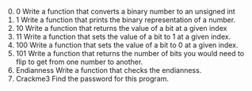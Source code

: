 0. 0
Write a function that converts a binary number to an unsigned int
1. 1
Write a function that prints the binary representation of a number.
2. 10
Write a function that returns the value of a bit at a given index
3. 11
Write a function that sets the value of a bit to 1 at a given index.
4. 100
Write a function that sets the value of a bit to 0 at a given index.
5. 101
Write a function that returns the number of bits you would need to flip to get from one number to another.
6. Endianness
Write a function that checks the endianness.
7. Crackme3
Find the password for this program.
